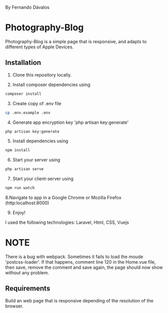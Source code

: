 By Fernando Dávalos

# Photography-Blog

Photography-Blog is a simple page that is responsive, and adapts to different types of Apple Devices.

## Installation

1. Clone this repository locally.

2. Install composer dependencies using 

```bash
composer install
```

3. Create copy of .env file

```bash
cp .env.example .env
```

4. Generate app encryption key 'php artisan key:generate'

```bash
php artisan key:generate
```

5. Install dependencies using 

```bash
npm install
```

6. Start your server using

```bash
php artisan serve
```

7. Start your client-server using

```bash
npm run watch
```

8.Navigate to app in a Google Chrome or Mozilla Firefox (http:localhost:8000)

9. Enjoy!

I used the following technologies: Laravel, Html, CSS, Vuejs

# NOTE

There is a bug with webpack. Sometimes it fails to load the moude 'postcss-loader'. If that happens, comment line 120 in the Home.vue file, then save, remove the comment and save again, the page should now show without any problem.

## Requirements

Build an web page that is responsive depending of the resolution of the browser.
